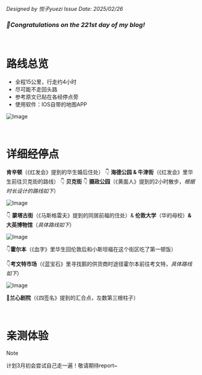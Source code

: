 _Designed by 悦子yuezi_
_Issue Date: 2025/02/26_
### _🎉Congratulations on the 221st day of my blog!_
<br/>


# 路线总览
- 全程15公里，行走约4小时
- 尽可能不走回头路
- 参考原文已贴在各经停点旁
- 使用软件：IOS自带的地图APP

![Image](https://github.com/user-attachments/assets/13a92c4b-3375-4246-acfd-fbb23b2de936)

<br/>

# 详细经停点

**肯辛顿**（《红发会》提到的华生婚后住处）
👇
**海德公园 & 牛津街**（《红发会》里华生前往贝克街的路线）
👇
**贝克街**
👇
**摄政公园**（《黄面人》提到的2小时散步，_根据时长设计的路线如下_）

![Image](https://github.com/user-attachments/assets/46ba1ab1-6b70-442c-b5d1-38056bfbc599)

👇
**蒙塔古街**（《马斯格雷夫》提到的同居前福的住处）& **伦敦大学**（华的母校）**& 大英博物馆**（_具体路线如下_）

![Image](https://github.com/user-attachments/assets/2d9028b1-b6b0-4c4a-ad17-a01634fad1d9)

👇**霍尔本**（《血字》里华生回伦敦后和小斯坦福在这个街区吃了第一顿饭）

👇**考文特市场**（《蓝宝石》里寻找鹅的供货商时途径霍尔本前往考文特，_具体路线如下_）

![Image](https://github.com/user-attachments/assets/40cd691e-04e1-4765-b642-9fc9a07f10d9)

🚩**兰心剧院**（《四签名》提到的汇合点，左数第三根柱子）


<br/>

# 亲测体验
> [!NOTE]
> 计划3月初会尝试自己走一遍！敬请期待report~
